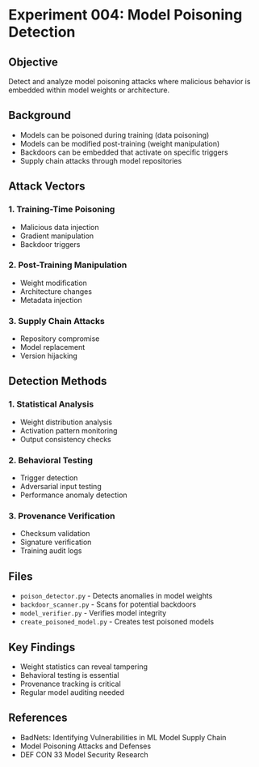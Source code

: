 # Experiment 004: Model Poisoning Detection

## Objective
Detect and analyze model poisoning attacks where malicious behavior is embedded within model weights or architecture.

## Background
- Models can be poisoned during training (data poisoning)
- Models can be modified post-training (weight manipulation)
- Backdoors can be embedded that activate on specific triggers
- Supply chain attacks through model repositories

## Attack Vectors

### 1. Training-Time Poisoning
- Malicious data injection
- Gradient manipulation
- Backdoor triggers

### 2. Post-Training Manipulation
- Weight modification
- Architecture changes
- Metadata injection

### 3. Supply Chain Attacks
- Repository compromise
- Model replacement
- Version hijacking

## Detection Methods

### 1. Statistical Analysis
- Weight distribution analysis
- Activation pattern monitoring
- Output consistency checks

### 2. Behavioral Testing
- Trigger detection
- Adversarial input testing
- Performance anomaly detection

### 3. Provenance Verification
- Checksum validation
- Signature verification
- Training audit logs

## Files
- `poison_detector.py` - Detects anomalies in model weights
- `backdoor_scanner.py` - Scans for potential backdoors
- `model_verifier.py` - Verifies model integrity
- `create_poisoned_model.py` - Creates test poisoned models

## Key Findings
- Weight statistics can reveal tampering
- Behavioral testing is essential
- Provenance tracking is critical
- Regular model auditing needed

## References
- BadNets: Identifying Vulnerabilities in ML Model Supply Chain
- Model Poisoning Attacks and Defenses
- DEF CON 33 Model Security Research